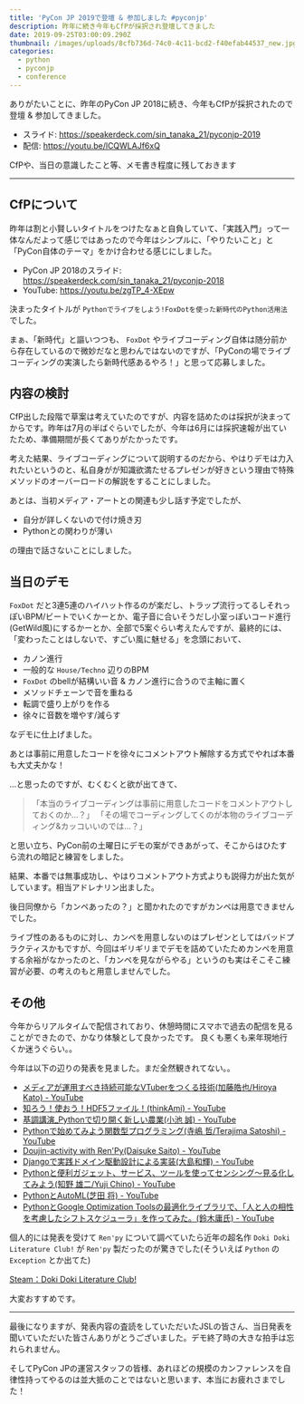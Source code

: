 ```yaml
---
title: 'PyCon JP 2019で登壇 & 参加しました #pyconjp'
description: 昨年に続き今年もCfPが採択され登壇してきました
date: 2019-09-25T03:00:09.290Z
thumbnail: /images/uploads/8cfb736d-74c0-4c11-bcd2-f40efab44537_new.jpg
categories:
  - python
  - pyconjp
  - conference
---
```

ありがたいことに、昨年のPyCon JP 2018に続き、今年もCfPが採択されたので登壇 & 参加してきました。

- スライド: https://speakerdeck.com/sin_tanaka_21/pyconjp-2019
- 配信: https://youtu.be/lCQWLAJf6xQ

CfPや、当日の意識したこと等、メモ書き程度に残しておきます

---

## CfPについて

昨年は割と小賢しいタイトルをつけたなぁと自負していて、「実践入門」って一体なんだよって感じではあったので今年はシンプルに、「やりたいこと」と「PyCon自体のテーマ」をかけ合わせる感じにしました。

- PyCon JP 2018のスライド: https://speakerdeck.com/sin_tanaka_21/pyconjp-2018
- YouTube: https://youtu.be/zgTP_4-XEpw

決まったタイトルが `Pythonでライブをしよう!FoxDotを使った新時代のPython活用法` でした。

まぁ、「新時代」と謳いつつも、 `FoxDot` やライブコーディング自体は随分前から存在しているので微妙だなと思わんではないのですが、「PyConの場でライブコーディングの実演したら新時代感あるやろ！」と思って応募しました。

## 内容の検討

CfP出した段階で草案は考えていたのですが、内容を詰めたのは採択が決まってからです。昨年は7月の半ばぐらいでしたが、今年は6月には採択速報が出ていたため、準備期間が長くてありがたかったです。

考えた結果、ライブコーディングについて説明するのだから、やはりデモは力入れたいというのと、私自身がが知識欲満たせるプレゼンが好きという理由で特殊メソッドのオーバーロードの解説をすることにしました。

あとは、当初メディア・アートとの関連も少し話す予定でしたが、

- 自分が詳しくないので付け焼き刃
- Pythonとの関わりが薄い

の理由で話さないことにしました。

## 当日のデモ

`FoxDot` だと3連5連のハイハット作るのが楽だし、トラップ流行ってるしそれっぽいBPM/ビートでいくかーとか、電子音に合いそうだし小室っぽいコード進行(GetWild風)にするかーとか、全部で5案ぐらい考えたんですが、最終的には、「変わったことはしないで、すごい風に魅せる」を念頭において、

- カノン進行
- 一般的な `House/Techno` 辺りのBPM
- `FoxDot` のbellが結構いい音 & カノン進行に合うので主軸に置く
- メソッドチェーンで音を重ねる
- 転調で盛り上がりを作る
- 徐々に音数を増やす/減らす

なデモに仕上げました。

あとは事前に用意したコードを徐々にコメントアウト解除する方式でやれば本番も大丈夫かな！

…と思ったのですが、むくむくと欲が出てきて、

> 「本当のライブコーディングは事前に用意したコードをコメントアウトしておくのか…？」
> 「その場でコーディングしてくのが本物のライブコーディング&カッコいいのでは…？」

と思い立ち、PyCon前の土曜日にデモの案ができあがって、そこからはひたすら流れの暗記と練習をしました。

結果、本番では無事成功し、やはりコメントアウト方式よりも説得力が出た気がしています。相当アドレナリン出ました。


後日同僚から「カンペあったの？」と聞かれたのですがカンペは用意できませんでした。

ライブ性のあるものに対し、カンペを用意しないのはプレゼンとしてはバッドプラクティスかもですが、今回はギリギリまでデモを詰めていたためカンペを用意する余裕がなかったのと、「カンペを見ながらやる」というのも実はそこそこ練習が必要、の考えのもと用意しませんでした。

## その他

今年からリアルタイムで配信されており、休憩時間にスマホで過去の配信を見ることができたので、かなり体験として良かったです。
良くも悪くも来年現地行くか迷うぐらい。。

今年は以下の辺りの発表を見ました。まだ全然観きれてない。。

- [メディアが運用すべき持続可能なVTuberをつくる技術\(加藤皓也/Hiroya Kato\) \- YouTube](https://www.youtube.com/watch?v=oXhGABVWV8k)
- [知ろう！使おう！HDF5ファイル！\(thinkAmi\) \- YouTube](https://www.youtube.com/watch?v=bSdRlfC2yqA)
- [基調講演\_Pythonで切り開く新しい農業\(小池 誠\) \- YouTube](https://www.youtube.com/watch?v=0bTPOsVvG7g)
- [Pythonで始めてみよう関数型プログラミング\(寺嶋 哲/Terajima Satoshi\) \- YouTube](https://www.youtube.com/watch?v=hGfWInLzKHQ)
- [Doujin\-activity with Ren'Py\(Daisuke Saito\) \- YouTube](https://www.youtube.com/watch?v=mOu6_6VVrRQ)
- [Djangoで実践ドメイン駆動設計による実装\(大島和輝\) \- YouTube](https://www.youtube.com/watch?v=9-OIHTJdDew)
- [Pythonと便利ガジェット、サービス、ツールを使ってセンシング〜見る化してみよう\(知野 雄二/Yuji Chino\) \- YouTube](https://www.youtube.com/watch?v=ZMjNAay-goQ&t=4s)
- [PythonとAutoML\(芝田 将\) \- YouTube](https://www.youtube.com/watch?v=Whkwu46DgBs&t=1614s)
- [PythonとGoogle Optimization Toolsの最適化ライブラリで、「人と人の相性を考慮したシフトスケジューラ」を作ってみた。\(鈴木庸氏\) \- YouTube](https://www.youtube.com/watch?v=xv_mFS4YmKE&t=1317s)

個人的には発表を受けて `Ren'py` について調べていたら近年の超名作 `Doki Doki Literature Club!` が `Ren'py` 製だったのが驚きでした(そういえば `Python` の `Exception` とか出てた)

[Steam：Doki Doki Literature Club\!](https://store.steampowered.com/app/698780/Doki_Doki_Literature_Club/)

大変おすすめです。

---

最後になりますが、発表内容の査読をしていただいたJSLの皆さん、当日発表を聞いていただいた皆さんありがとうございました。デモ終了時の大きな拍手は忘れられません。

そしてPyCon JPの運営スタッフの皆様、あれほどの規模のカンファレンスを自律性持ってやるのは並大抵のことではないと思います、本当にお疲れさまでした！
